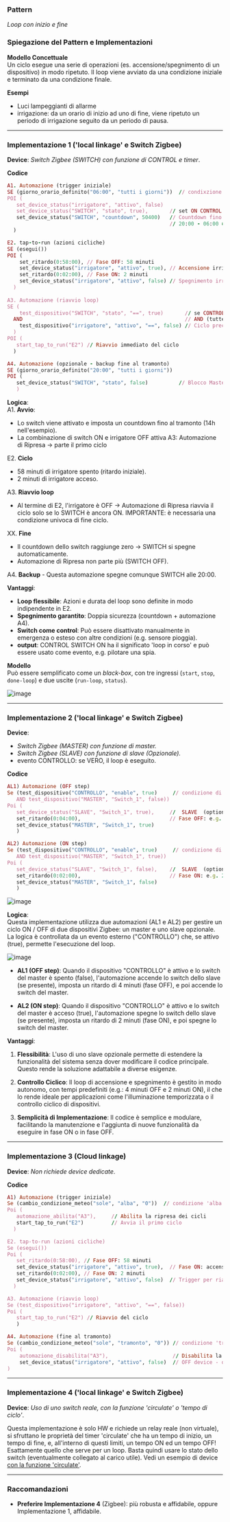 ### Pattern 
_Loop con inizio e fine_


### Spiegazione del Pattern e Implementazioni

**Modello Concettuale**  
Un ciclo esegue una serie di operazioni (es. accensione/spegnimento di un dispositivo) in modo ripetuto. Il loop viene avviato da una condizione iniziale e terminato da una condizione finale.

**Esempi**
* Luci lampeggianti di allarme
*  irrigazione: da un orario di inizio ad uno di fine, viene ripetuto un periodo di irrigazione seguito da un periodo di pausa.
---

### Implementazione 1 ('local linkage' e Switch Zigbee)
**Device**: _Switch Zigbee (SWITCH) con funzione di CONTROL e timer_. 

**Codice**

```ruby
A1. Automazione (trigger iniziale)
SE (giorno_orario_definito("06:00", "tutti i giorni"))  // condixzione start - esempio
POI (
   set_device_status("irrigatore", "attivo", false)  
   set_device_status("SWITCH", "stato", true),       // set ON CONTROL SWITCH
   set_device_status("SWITCH", "countdown", 50400)   // Countdown fino al tramonto
                                                     // 20:00 - 06:00 = 14h →  14 * 3600s
  )

E2. tap-to-run (azioni cicliche)
SE (esegui())
POI (
    set_ritardo(0:58:00), // Fase OFF: 58 minuti
    set_device_status("irrigatore", "attivo", true), // Accensione irrigatore - esempio
    set_ritardo(0:02:00), // Fase ON: 2 minuti
    set_device_status("irrigatore", "attivo", false) // Spegnimento irrigatore - esempio
  )
     
A3. Automazione (riavvio loop)
SE (
    test_dispositivo("SWITCH", "stato", "==", true)       // se CONTROL SWITCH ON
  AND                                                     // AND (tutte le condizioni...)
    test_dispositivo("irrigatore", "attivo", "==", false) // Ciclo precedente completato
  )
POI (
   start_tap_to_run("E2") // Riavvio immediato del ciclo
  )

A4. Automazione (opzionale - backup fine al tramonto)
SE (giorno_orario_definito("20:00", "tutti i giorni"))  
POI (
   set_device_status("SWITCH", "stato", false)          // Blocco Master
   )

```


**Logica**:  
A1. **Avvio**:  
   - Lo switch viene attivato e imposta un countdown fino al tramonto (14h nell'esempio).
   - La combinazione di switch ON e irrigatore OFF attiva A3: Automazione di Ripresa → parte il primo ciclo

E2. **Ciclo**
 - 58 minuti di irrigatore spento (ritardo iniziale).
 - 2 minuti di irrigatore acceso.

A3. **Riavvio loop**
 - Al termine di E2, l'irrigatore è OFF → Automazione di Ripresa riavvia il ciclo solo se lo SWITCH è ancora ON. IMPORTANTE: è necessaria una condizione univoca di fine ciclo.

XX. **Fine**
  - Il countdown dello switch raggiunge zero → SWITCH si spegne automaticamente.
  - Automazione di Ripresa non parte più (SWITCH OFF).

A4. **Backup** 
    - Questa automazione spegne comunque SWITCH alle 20:00.

**Vantaggi**:  
- **Loop flessibile**: Azioni e durata del loop sono definite in modo indipendente in E2.  
- **Spegnimento garantito**: Doppia sicurezza (countdown + automazione A4).
- **Switch come control**: Può essere disattivato manualmente in emergenza o esteso con altre condizioni (e.g. sensore pioggia). 
- **output**: CONTROL SWITCH ON ha il significato 'loop in corso' e può essere usato come evento, e.g. pilotare una spia. 

**Modello**<br>
Può essere semplificato come un _black-box_, con tre ingressi (`start`, `stop`, `done-loop`) e due uscite (`run-loop`, `status`).

![image](https://github.com/user-attachments/assets/a1f6d7aa-a4cc-4528-a816-6a550c72761e)

---

### Implementazione 2 ('local linkage' e Switch Zigbee)

**Device**: 
* _Switch Zigbee (MASTER) con funzione di master._ <br>
* _Switch Zigbee (SLAVE) con funzione di slave (Opzionale)._ <br>
* evento CONTROLLO: se VERO, il loop è eseguito.

**Codice**

```ruby
AL1) Automazione (OFF step)
Se (test_dispositivo("CONTROLLO", "enable", true)     // condizione di Loop
   AND test_dispositivo("MASTER", "Switch_1", false))
Poi (
   set_device_status("SLAVE", "Switch_1", true),     //  SLAVE  (optional)
   set_ritardo(0:04:00),                             // Fase OFF: e.g. 4 minuti  )   
   set_device_status("MASTER", "Switch_1", true)
   )  

AL2) Automazione (ON step)
Se (test_dispositivo("CONTROLLO", "enable", true)     // condizione di Loop
   AND test_dispositivo("MASTER", "Switch_1", true))
Poi (
   set_device_status("SLAVE", "Switch_1", false),    //  SLAVE  (optional)
   set_ritardo(0:02:00),                             // Fase ON: e.g. 2 minuti  )   
   set_device_status("MASTER", "Switch_1", false)
   )  
```

![image](https://github.com/user-attachments/assets/16cd38cb-9338-4825-8419-18456c2b0251)

**Logica**:  
Questa implementazione utilizza due automazioni (AL1 e AL2) per gestire un ciclo ON / OFF  di due dispositivi Zigbee: un master e uno slave opzionale. La logica è controllata da un evento esterno ("CONTROLLO") che, se attivo (true), permette l'esecuzione del loop. 

![image](https://github.com/user-attachments/assets/403f14f5-80fc-41c6-b2e9-d39cef6a0ddd)

- **AL1 (OFF step)**: Quando il dispositivo "CONTROLLO" è attivo e lo switch del master è spento (false), l'automazione accende lo switch dello slave (se presente), imposta un ritardo di 4 minuti (fase OFF), e poi accende lo switch del master.
  
- **AL2 (ON step)**: Quando il dispositivo "CONTROLLO" è attivo e lo switch del master è acceso (true), l'automazione spegne lo switch dello slave (se presente), imposta un ritardo di 2 minuti (fase ON), e poi spegne lo switch del master.

**Vantaggi**:
  
1. **Flessibilità**: L'uso di uno slave opzionale permette di estendere la funzionalità del sistema senza dover modificare il codice principale. Questo rende la soluzione adattabile a diverse esigenze.

2. **Controllo Ciclico**: Il loop di accensione e spegnimento è gestito in modo autonomo, con tempi predefiniti (e.g.: 4 minuti OFF e 2 minuti ON), il che lo rende ideale per applicazioni come l'illuminazione temporizzata o il controllo ciclico di dispositivi.

3. **Semplicità di Implementazione**: Il codice è semplice e modulare, facilitando la manutenzione e l'aggiunta di nuove funzionalità da eseguire in fase ON o in fase OFF.

-----

### Implementazione 3 (Cloud linkage)

**Device**: _Non richiede device dedicate_. 

**Codice**

```ruby
A1) Automazione (trigger iniziale)
Se (cambio_condizione_meteo("sole", "alba", "0"))  // condizione 'alba' dal Cloud
Poi (
   automazione_abilita("A3"),     // Abilita la ripresa dei cicli
   start_tap_to_run("E2")         // Avvia il primo ciclo
  )   

E2. tap-to-run (azioni cicliche)
Se (esegui())
Poi (
   set_ritardo(0:58:00), // Fase OFF: 58 minuti
   set_device_status("irrigatore", "attivo", true),  // Fase ON: accensione
   set_ritardo(0:02:00), // Fase ON: 2 minuti
   set_device_status("irrigatore", "attivo", false)  // Trigger per riavvio
  )

A3. Automazione (riavvio loop)
Se (test_dispositivo("irrigatore", "attivo", "==", false))
Poi (
   start_tap_to_run("E2") // Riavvio del ciclo
   )

A4. Automazione (fine al tramonto)
Se (cambio_condizione_meteo("sole", "tramonto", "0")) // condizione 'tramonto' dal Cloud
Poi (
    automazione_disabilita("A3"),                     // Disabilita la ripresa
    set_device_status("irrigatore", "attivo", false)  // OFF device - opzionale
)
```
-----

### Implementazione 4 ('local linkage' e Switch Zigbee)

**Device**: _Uso di uno switch reale, con la funzione 'circulate' o 'tempo di ciclo'_. 

Questa implementazione è solo HW e richiede un relay reale (non virtuale), si sfruttano le proprietà del timer 'circulate' che ha un tempo di inizio, un tempo di fine, e, all'interno di questi limiti, un tempo ON ed un tempo OFF! Esattamente quello che serve per un loop.
Basta quindi usare lo stato dello switch (eventualmente collegato al carico utile).
Vedi un esempio di device [con la funzione 'circulate'](tuyaDAEMON/devices/smart_breaker/device_smart_breaker.pdf).


---
### Raccomandazioni
- **Preferire Implementazione 4** (Zigbee): più robusta e affidabile, oppure Implementazione 1, affidabile.  
